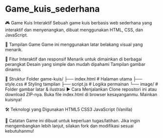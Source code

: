 # Game_kuis_sederhana

🎮 Game Kuis Interaktif
Sebuah game kuis berbasis web sederhana yang interaktif dan menyenangkan, dibuat menggunakan HTML, CSS, dan JavaScript.

📸 Tampilan Game
Game ini menggunakan latar belakang visual yang menarik.

🚀 Fitur
Interaktif dan responsif
Menarik untuk dimainkan di berbagai perangkat
Desain yang simple dan mudah dipahami
Tampilan gambar dinamis

📂 Struktur Folder
game-kuis/
├── index.html          # Halaman utama
├── style.css           # Styling tampilan
├── script.js           # Logika permainan
└── image/              # Folder gambar latar & ilustrasi
▶️ Cara Menjalankan
Clone repositori ini atau download ZIP-nya.
Buka file index.html di browser kesayanganmu.
Mainkan kuisnya!

🛠 Teknologi yang Digunakan
HTML5
CSS3
JavaScript (Vanilla)

📌 Catatan
Game ini dibuat untuk keperluan tugas/latihan. Jika ingin mengembangkan lebih lanjut, silakan fork dan modifikasi sesuai kebutuhanmu!
